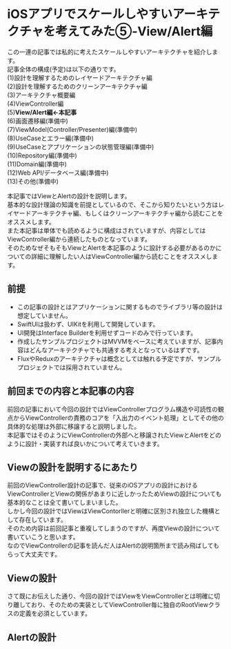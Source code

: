 # iOSアプリでスケールしやすいアーキテクチャを考えてみた⑤-View/Alert編

この一連の記事では私的に考えたスケールしやすいアーキテクチャを紹介します。  
記事全体の構成(予定)は以下の通りです。  
(1)設計を理解するためのレイヤードアーキテクチャ編  
(2)設計を理解するためのクリーンアーキテクチャ編  
(3)アーキテクチャ概要編  
(4)ViewController編  
(5)**View/Alert編←本記事**  
(6)画面遷移編(準備中)  
(7)ViewModel(Controller/Presenter)編(準備中)  
(8)UseCaseとエラー編(準備中)  
(9)UseCaseとアプリケーションの状態管理編(準備中)  
(10)Repository編(準備中)  
(11)Domain編(準備中)  
(12)Web API/データベース編(準備中)  
(13)その他(準備中)  

本記事ではViewとAlertの設計を説明します。  
基本的な設計理論の知識を前提としているので、そこから知りたいという方はレイヤードアーキテクチャ編、もしくはクリーンアーキテクチャ編から読むことをオススメします。  
また本記事は単体でも読めるように構成はされていますが、内容としてはViewController編から連続したものとなっています。  
そのためなぜそもそもViewとAlertを本記事のように設計する必要があるのかについての詳細に理解したい人はViewController編から読むことをオススメします。


## 前提
- この記事の設計とはアプリケーションに関するものでライブラリ等の設計は想定していません。  
- SwiftUIは扱わず、UIKitを利用して開発しています。  
- UI開発はInterface Builderを利用せずコードのみで行っています。    
- 作成したサンプルプロジェクトはMVVMをベースに考えていますが、記事内容はどんなアーキテクチャでも共通する考えとなっているはずです。  
- FluxやReduxのアーキテクチャは概念としては触れる予定ですが、サンプルプロジェクトでは採用されていません。  

## 前回までの内容と本記事の内容
前回の記事において今回の設計ではViewControllerプログラム構造や可読性の観点からViewControllerの責務のコアを「入出力のイベント処理」としてその他の具体的な処理は外部に移譲すると説明しました。  
本記事ではそのようにViewControllerの外部へと移譲されたViewとAlertをどのように設計・実装すれば良いかについて考えていきます。  

## Viewの設計を説明するにあたり
前回のViewController設計の記事で、従来のiOSアプリの設計におけるViewControllerとViewの関係があまりに近しかったためViewの設計についても基本的なことは全て書いてしまいました。  
しかし今回の設計ではViewはViewContorllerと明確に区別され独立した機構として存在しています。  
そのため内容は前回記事と重複してしまうのですが、再度Viewの設計について書いていこうと思います。  
なのでViewControllerの記事を読んだ人はAlertの説明箇所まで読み飛ばしてもらって大丈夫です。    

## Viewの設計
さて既にお伝えした通り、今回の設計ではViewをViewControllerとは明確に切り離しており、そのための実装としてViewController毎に独自のRootViewクラスの定義を必須としています。  


## Alertの設計
